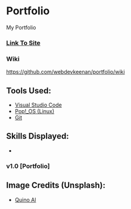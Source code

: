 # Portfolio
My Portfolio

<!-- Update With Links -->

 ### [Link To Site]() 

### Wiki

https://github.com/webdevkeenan/portfolio/wiki

## Tools Used: 
+ [Visual Studio Code](https://code.visualstudio.com/)
+ [Pop!_OS (Linux)](https://pop.system76.com/)
+ [Git](https://git-scm.com/)


## Skills Displayed: 
+ 


### v1.0 [Portfolio]


## Image Credits (Unsplash):
+ [Quino Al](https://unsplash.com/photos/JFeOy62yjXk)

<!-- ## Video Credits (Pexels):
+  -->

<!-- Take Note of code markdown "~~~" for future use when writing about Javascript">
